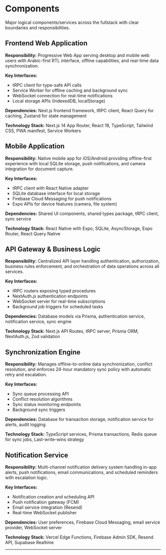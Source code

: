 # Components

Major logical components/services across the fullstack with clear boundaries and responsibilities.

## Frontend Web Application

**Responsibility:** Progressive Web App serving desktop and mobile web users with Arabic-first RTL interface, offline capabilities, and real-time data synchronization.

**Key Interfaces:**
- tRPC client for type-safe API calls
- Service Worker for offline caching and background sync
- WebSocket connection for real-time notifications
- Local storage APIs (IndexedDB, localStorage)

**Dependencies:** Next.js frontend framework, tRPC client, React Query for caching, Zustand for state management

**Technology Stack:** Next.js 14 App Router, React 18, TypeScript, Tailwind CSS, PWA manifest, Service Workers

## Mobile Application

**Responsibility:** Native mobile app for iOS/Android providing offline-first experience with local SQLite storage, push notifications, and camera integration for document capture.

**Key Interfaces:**
- tRPC client with React Native adapter
- SQLite database interface for local storage
- Firebase Cloud Messaging for push notifications
- Expo APIs for device features (camera, file system)

**Dependencies:** Shared UI components, shared types package, tRPC client, sync service

**Technology Stack:** React Native with Expo, SQLite, AsyncStorage, Expo Router, React Query Native

## API Gateway & Business Logic

**Responsibility:** Centralized API layer handling authentication, authorization, business rules enforcement, and orchestration of data operations across all services.

**Key Interfaces:**
- tRPC routers exposing typed procedures
- NextAuth.js authentication endpoints
- WebSocket server for real-time subscriptions
- Background job triggers for scheduled tasks

**Dependencies:** Database models via Prisma, authentication service, notification service, sync engine

**Technology Stack:** Next.js API Routes, tRPC server, Prisma ORM, NextAuth.js, Zod validation

## Synchronization Engine

**Responsibility:** Manages offline-to-online data synchronization, conflict resolution, and enforces 24-hour mandatory sync policy with automatic retry and escalation.

**Key Interfaces:**
- Sync queue processing API
- Conflict resolution algorithms
- Sync status monitoring endpoints
- Background sync triggers

**Dependencies:** Database for transaction storage, notification service for alerts, audit logging

**Technology Stack:** TypeScript services, Prisma transactions, Redis queue for sync jobs, Last-write-wins strategy

## Notification Service

**Responsibility:** Multi-channel notification delivery system handling in-app alerts, push notifications, email communications, and scheduled reminders with escalation logic.

**Key Interfaces:**
- Notification creation and scheduling API
- Push notification gateway (FCM)
- Email service integration (Resend)
- Real-time WebSocket publisher

**Dependencies:** User preferences, Firebase Cloud Messaging, email service provider, WebSocket server

**Technology Stack:** Vercel Edge Functions, Firebase Admin SDK, Resend API, Supabase Realtime

---
